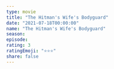 ```yaml
---
type: movie
title: "The Hitman's Wife's Bodyguard"
date: "2021-07-18T00:00:00"
name: "The Hitman's Wife's Bodyguard"
season:
episode:
rating: 3
ratingEmoji: "⭐️⭐️⭐️"
share: false
---
```

